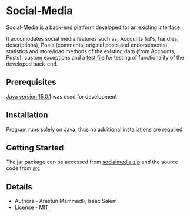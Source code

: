 # Social-Media
Social-Media is a back-end platform developed for an existing interface.

It accomodates social media features such as; Accounts (id's, handles, descriptions), 
Posts (comments, original posts and endorsements), statistics and store/load methods of 
the existing data (from Accounts, Posts), custom exceptions and a [test file](src/SocialMediaPlatformTestApp.class)
for testing of functionality of the developed back-end.

## Prerequisites
[Java version 15.0.1](https://www.oracle.com/java/technologies/javase/jdk15-archive-downloads.html) 
was used for development

## Installation
Program runs solely on Java, thus no additional installations are required

## Getting Started
The jar package can be accessed from [socialmedia.zip](socialmedia.zip) and the source
code from [src](src)

## Details
- Authors - Arastun Mammadli, Isaac Salem
- License - [MIT](LICENSE)
